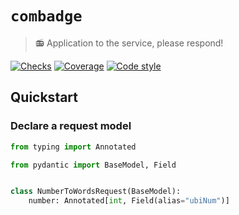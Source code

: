 # `combadge`

> 📻 Application to the service, please respond!

[![Checks](https://img.shields.io/github/checks-status/kpn/combadge/main)](https://github.com/kpn/combadge/actions/workflows/check.yaml)
[![Coverage](https://codecov.io/gh/kpn/combadge/branch/main/graph/badge.svg?token=ZAqYAaTXwE)](https://codecov.io/gh/kpn/combadge)
[![Code style](https://img.shields.io/badge/code%20style-black-000000.svg)](https://github.com/kpn/combadge)

## Quickstart

### Declare a request model

```python
from typing import Annotated

from pydantic import BaseModel, Field


class NumberToWordsRequest(BaseModel):
    number: Annotated[int, Field(alias="ubiNum")]
```
